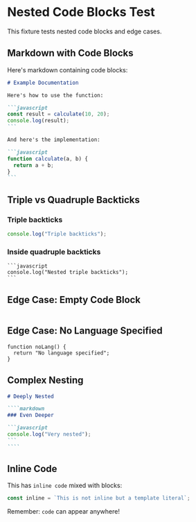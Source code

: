 # Nested Code Blocks Test

This fixture tests nested code blocks and edge cases.

## Markdown with Code Blocks

Here's markdown containing code blocks:

````markdown
# Example Documentation

Here's how to use the function:

```javascript
const result = calculate(10, 20);
console.log(result);
```

And here's the implementation:

```javascript
function calculate(a, b) {
  return a + b;
}
```
````

## Triple vs Quadruple Backticks

### Triple backticks

```javascript
console.log("Triple backticks");
```

### Inside quadruple backticks

````
```javascript
console.log("Nested triple backticks");
```
````

## Edge Case: Empty Code Block

```javascript
```

## Edge Case: No Language Specified

```
function noLang() {
  return "No language specified";
}
```

## Complex Nesting

`````markdown
# Deeply Nested

````markdown
### Even Deeper

```javascript
console.log("Very nested");
```
````
`````

## Inline Code

This has `inline code` mixed with blocks:

```javascript
const inline = `This is not inline but a template literal`;
```

Remember: `code` can appear anywhere!